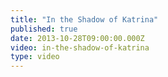 ```yaml
---
title: "In the Shadow of Katrina"
published: true
date: 2013-10-28T09:00:00.000Z
video: in-the-shadow-of-katrina
type: video
---
```


